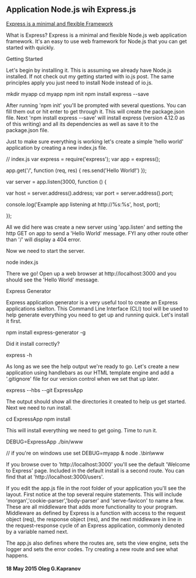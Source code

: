 Application Node.js wih Express.js
------------------------------

[Express is a minimal and flexible Framework](http://expressjs.com/)

What is Express? Express is a minimal and flexible Node.js web application
framework. It's an easy to use web framework for Node.js that you can get
started with quickly.

Getting Started

Let's begin by installing it. This is assuming we already have Node.js
installed. If not check out my getting started with io.js post. The same
principles apply you just need to install Node instead of io.js.

mkdir myapp
cd myapp
npm init
npm install express --save

After running 'npm init' you'll be prompted with several questions. You can
fill them out or hit enter to get through it. This will create the package.json
file. Next 'npm install express --save' will install express (version 4.12.0 as
of this writing) and all its dependencies as well as save it to the
package.json file.

Just to make sure everything is working let's create a simple 'hello world'
application by creating a new index.js file.

// index.js
var express = require('express');
var app = express();

app.get('/', function (req, res) {
  res.send('Hello World!')
});

var server = app.listen(3000, function () {

  var host = server.address().address;
  var port = server.address().port;

  console.log('Example app listening at http://%s:%s', host, port);

});

All we did here was create a new server using 'app.listen' and setting the http
GET on app to send a 'Hello World' message. FYI any other route other than '/'
will display a 404 error.

Now we need to start the server.

node index.js

There we go! Open up a web browser at http://localhost:3000 and you should see
the 'Hello World' message.

Express Generator

Express application generator is a very useful tool to create an Express
applications skelton. This Command Line Interface (CLI) tool will be used to
help generate everything you need to get up and running quick. Let's install it
first.

npm install express-generator -g

Did it install correctly?

express -h

As long as we see the help output we're ready to go. Let's create a new
application using handlebars as our HTML template engine and add a '.gitignore'
file for our version control when we set that up later.

express --hbs --git ExpressApp

The output should show all the directories it created to help us get started.
Next we need to run install.

cd ExpressApp
npm install

This will install everything we need to get going. Time to run it.

DEBUG=ExpressApp ./bin/www

// if you're on windows use
set DEBUG=myapp & node .\bin\www

If you browse over to 'http://localhost:3000' you'll see the default 'Welcome
to Express' page. Included in the default install is a second route. You can
find that at 'http://localhost:3000/users'.

If you edit the app.js file in the root folder of your application you'll see
the layout. First notice at the top several require statements. This will
include 'morgan','cookie-parser','body-parser' and 'serve-favicon' to name a
few. These are all middleware that adds more functionality to your program.
Middleware as defined by Express is a function with access to the request
object (req), the response object (res), and the next middleware in line in the
request-response cycle of an Express application, commonly denoted by a
variable named next.

The app.js also defines where the routes are, sets the view engine, sets the
logger and sets the error codes. Try creating a new route and see what happens.


#### 18 May 2015 Oleg G.Kapranov

